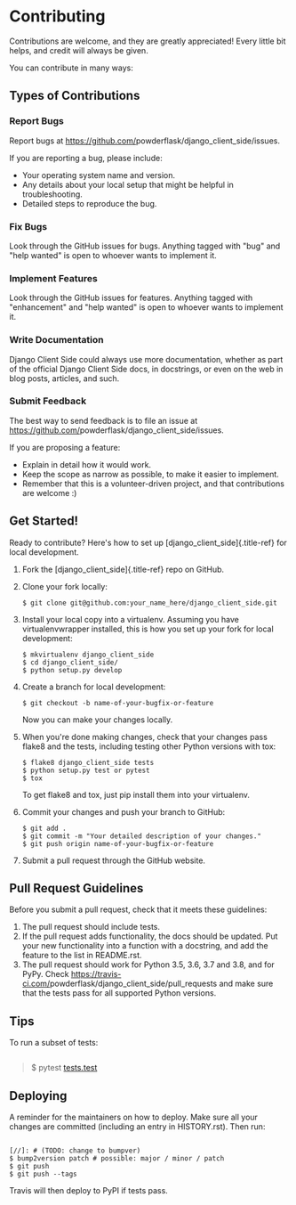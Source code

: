 # Contributing

Contributions are welcome, and they are greatly appreciated! Every little bit
helps, and credit will always be given.

You can contribute in many ways:

## Types of Contributions

### Report Bugs

Report bugs at <https://github.com/>powderflask/django_client_side/issues.

If you are reporting a bug, please include:

-   Your operating system name and version.
-   Any details about your local setup that might be helpful in troubleshooting.
-   Detailed steps to reproduce the bug.

### Fix Bugs

Look through the GitHub issues for bugs. Anything tagged with \"bug\" and \"help
wanted\" is open to whoever wants to implement it.

### Implement Features

Look through the GitHub issues for features. Anything tagged with \"enhancement\"
and \"help wanted\" is open to whoever wants to implement it.

### Write Documentation

Django Client Side could always use more documentation, whether as part of the
official Django Client Side docs, in docstrings, or even on the web in blog posts,
articles, and such.

### Submit Feedback

The best way to send feedback is to file an issue at <https://github.com/>powderflask/django_client_side/issues.

If you are proposing a feature:

-   Explain in detail how it would work.
-   Keep the scope as narrow as possible, to make it easier to implement.
-   Remember that this is a volunteer-driven project, and that contributions
    are welcome :)

## Get Started!

Ready to contribute? Here\'s how to set up [django_client_side]{.title-ref} for local development.

1.  Fork the [django_client_side]{.title-ref} repo on GitHub.

2.  Clone your fork locally:

    ``` shell
    $ git clone git@github.com:your_name_here/django_client_side.git
    ```

3.  Install your local copy into a virtualenv. Assuming you have virtualenvwrapper installed, this is how you set up your fork for local development:

    ``` shell
    $ mkvirtualenv django_client_side
    $ cd django_client_side/
    $ python setup.py develop
    ```

4.  Create a branch for local development:

    ``` shell
    $ git checkout -b name-of-your-bugfix-or-feature
    ```

    Now you can make your changes locally.

5.  When you\'re done making changes, check that your changes pass flake8 and the
    tests, including testing other Python versions with tox:

    ``` shell
    $ flake8 django_client_side tests
    $ python setup.py test or pytest
    $ tox
    ```

    To get flake8 and tox, just pip install them into your virtualenv.

6.  Commit your changes and push your branch to GitHub:

    ``` shell
    $ git add .
    $ git commit -m "Your detailed description of your changes."
    $ git push origin name-of-your-bugfix-or-feature
    ```

7.  Submit a pull request through the GitHub website.

## Pull Request Guidelines

Before you submit a pull request, check that it meets these guidelines:

1.  The pull request should include tests.
2.  If the pull request adds functionality, the docs should be updated. Put
    your new functionality into a function with a docstring, and add the
    feature to the list in README.rst.
3.  The pull request should work for Python 3.5, 3.6, 3.7 and 3.8, and for PyPy. Check
    <https://travis-ci.com/>powderflask/django_client_side/pull_requests
    and make sure that the tests pass for all supported Python versions.

## Tips

To run a subset of tests:

``` shell
```

> \$ pytest [tests.test](django_client_side)



## Deploying

A reminder for the maintainers on how to deploy.
Make sure all your changes are committed (including an entry in HISTORY.rst).
Then run:

``` shell

[//]: # (TODO: change to bumpver)
$ bump2version patch # possible: major / minor / patch  
$ git push
$ git push --tags
```

Travis will then deploy to PyPI if tests pass.
